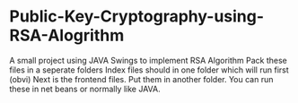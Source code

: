 # Public-Key-Cryptography-using-RSA-Alogrithm
A small project using JAVA Swings to implement RSA Algorithm
Pack these files in a seperate folders
Index files should in one folder which will run first (obvi)
Next is the frontend files. Put them in another folder.
You can run these in net beans or normally like JAVA. 

